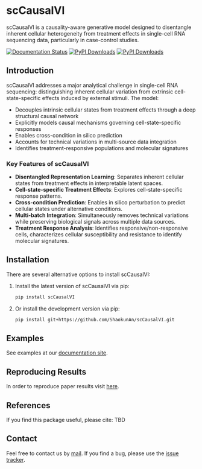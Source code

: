 # scCausalVI

scCausalVI is a causality-aware generative model designed to disentangle inherent cellular heterogeneity from treatment effects in single-cell RNA sequencing data, particularly in case-control studies.

[![Documentation Status](https://readthedocs.org/projects/scvi-tools/badge/?version=stable)](https://sccausalvi.readthedocs.io/en/latest/)
[![PyPI Downloads](https://static.pepy.tech/badge/sccausalvi)](https://pepy.tech/projects/sccausalvi)
[![PyPI Downloads](https://static.pepy.tech/badge/sccausalvi/month)](https://pepy.tech/projects/sccausalvi)

## Introduction

scCausalVI addresses a major analytical challenge in single-cell RNA sequencing: distinguishing inherent cellular variation from extrinsic cell-state-specific effects induced by external stimuli. The model:

- Decouples intrinsic cellular states from treatment effects through a deep structural causal network
- Explicitly models causal mechanisms governing cell-state-specific responses
- Enables cross-condition in silico prediction
- Accounts for technical variations in multi-source data integration
- Identifies treatment-responsive populations and molecular signatures

### Key Features of scCausalVI

- **Disentangled Representation Learning**: Separates inherent cellular states from treatment effects in interpretable latent spaces.
- **Cell-state-specific Treatment Effects**: Explores cell-state-specific response patterns. 
- **Cross-condition Prediction**: Enables in silico perturbation to predict cellular states under alternative conditions.
- **Multi-batch Integration**: Simultaneously removes technical variations while preserving biological signals across multiple data sources.
- **Treatment Response Analysis**: Identifies responsive/non-responsive cells, characterizes cellular susceptibility and resistance to identify molecular signatures.

## Installation
There are several alternative options to install scCausalVI:

1. Install the latest version of scCausalVI via pip:

   ```bash
   pip install scCausalVI
   ```

2. Or install the development version via pip:

   ```bash
   pip install git+https://github.com/ShaokunAn/scCausalVI.git
   ```

## Examples
See examples at our [documentation site](https://sccausalvi.readthedocs.io/en/latest/tutorial.html).

## Reproducing Results

In order to reproduce paper results visit [here](https://github.com/ShaokunAn/scCausalVI-reproducibility/tree/main).


## References

If you find this package useful, please cite:
TBD

## Contact

Feel free to contact us by [mail](shan12@bwh.harvard.edu). If you find a bug, please use the [issue tracker](https://github.com/ShaokunAn/scCausalVI/issues).
